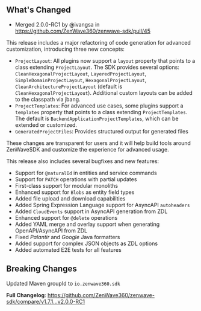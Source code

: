 ## What's Changed

* Merged 2.0.0-RC1 by @ivangsa in https://github.com/ZenWave360/zenwave-sdk/pull/45

This release includes a major refactoring of code generation for advanced customization, introducing three new concepts:

- `ProjectLayout`: All plugins now support a `layout` property that points to a class extending `ProjectLayout`. The SDK provides several options: `CleanHexagonalProjectLayout`, `LayeredProjectLayout`, `SimpleDomainProjectLayout`, `HexagonalProjectLayout`, `CleanArchitectureProjectLayout` (default is `CleanHexagonalProjectLayout`). Additional custom layouts can be added to the classpath via jbang.
- `ProjectTemplates`: For advanced use cases, some plugins support a `templates` property that points to a class extending `ProjectTemplates`. The default is `BackendApplicationProjectTemplates`, which can be extended or customized.
- `GeneratedProjectFiles`: Provides structured output for generated files

These changes are transparent for users and it will help build tools around ZenWaveSDK and customize the experience for advanced usage.

This release also includes several bugfixes and new features:

- Support for `@naturalId` in entities and service commands
- Support for `PATCH` operations with partial updates
- First-class support for modular monoliths
- Enhanced support for `Blobs` as entity field types
- Added file upload and download capabilities
- Added Spring Expression Language support for AsyncAPI `autoheaders`
- Added `CloudEvents` support in AsyncAPI generation from ZDL
- Enhanced support for `@delete` operations
- Added YAML merge and overlay support when generating OpenAPI/AsyncAPI from ZDL
- Fixed *Palantir* and *Google* Java formatters
- Added support for complex JSON objects as ZDL options
- Added automated E2E tests for all features

## Breaking Changes

Updated Maven groupId to `io.zenwave360.sdk`


**Full Changelog**: https://github.com/ZenWave360/zenwave-sdk/compare/v1.7.1...v2.0.0-RC1
